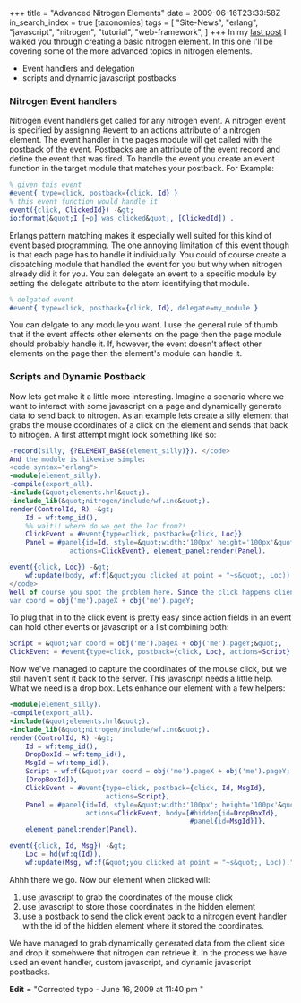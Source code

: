 +++
title = "Advanced Nitrogen Elements"
date = 2009-06-16T23:33:58Z
in_search_index = true
[taxonomies]
tags = [
    "Site-News",
    "erlang",
    "javascript",
    "nitrogen",
    "tutorial",
    "web-framework",
]
+++
In my <a href="http://jeremy.marzhillstudios.com/index.php/site-news/creating-custom-nitrogen-elements/">last post</a> I walked you through creating a basic nitrogen element. In this one I'll be covering some of the more advanced topics in nitrogen elements. <ul> <li>Event handlers and delegation</li> <li>scripts and dynamic javascript postbacks</li> </ul> <h3>Nitrogen Event handlers</h3> Nitrogen event handlers get called for any nitrogen event. A nitrogen event is specified by assigning #event to an actions attribute of a nitrogen element. The event handler in the pages module will get called with the postback of the event. Postbacks are an attribute of the event record and define the event that was fired. To handle the event you create an event function in the target module that matches your postback. For Example:

````erlang
% given this event
#event{ type=click, postback={click, Id} }
% this event function would handle it
event({click, ClickedId}) -&gt;
io:format(&quot;I [~p] was clicked&quot;, [ClickedId]) .
````

Erlangs pattern matching makes it especially well suited for this kind of event based programming. The one annoying limitation of this event though is that each page has to handle it individually. You could of course create a dispatching module that handled the event for you but why when nitrogen already did it for you. You can delegate an event to a specific module by setting the delegate attribute to the atom identifying that module.

```erlang
% delgated event
#event{ type=click, postback={click, Id}, delegate=my_module }
```

You can delgate to any module you want. I use the general rule of thumb that if the event affects other elements on the page then the page module should probably handle it. If, however, the event doesn't affect other elements on the page then the element's module can handle it. <h3>Scripts and Dynamic Postback</h3> Now lets get make it a little more interesting. Imagine a scenario where we want to interact with some javascript on a page and dynamically generate data to send back to nitrogen. As an example lets create a silly element that grabs the mouse coordinates of a click on the element and sends that back to nitrogen. A first attempt might look something like so:

```erlang
-record(silly, {?ELEMENT_BASE(element_silly)}). </code>
And the module is likewise simple:
<code syntax="erlang">
-module(element_silly).
-compile(export_all).
-include(&quot;elements.hrl&quot;).
-include_lib(&quot;nitrogen/include/wf.inc&quot;).
render(ControlId, R) -&gt;
    Id = wf:temp_id(),
    %% wait!! where do we get the loc from?!
    ClickEvent = #event{type=click, postback={click, Loc}}
    Panel = #panel{id=Id, style=&quot;width:'100px' height='100px'&quot;,
               actions=ClickEvent}, element_panel:render(Panel).

event({click, Loc}) -&gt;
    wf:update(body, wf:f(&quot;you clicked at point = "~s&quot;, Loc))."
</code>
Well of course you spot the problem here. Since the click happens client side we don't know what to put in the Loc variable for the postback. A typical postback won't work because the data will be generated in the client and not the Nitrogen server. So how could we get the value of the coordinates sent back? The javascript to grab the coordinates with jquery looks like this = "<code syntax="javascript">"
var coord = obj('me').pageX + obj('me').pageY;
```

 To plug that in to the click event is pretty easy since action fields in an event can hold other events or javascript or a list combining both:

```erlang
Script = &quot;var coord = obj('me').pageX + obj('me').pageY;&quot;,
ClickEvent = #event{type=click, postback={click, Loc}, actions=Script}
```

Now we've managed to capture the coordinates of the mouse click, but we still haven't sent it back to the server. This javascript needs a little help. What we need is a drop box. Lets enhance our element with a few helpers:

```erlang
-module(element_silly).
-compile(export_all).
-include(&quot;elements.hrl&quot;).
-include_lib(&quot;nitrogen/include/wf.inc&quot;).
render(ControlId, R) -&gt;
    Id = wf:temp_id(),
    DropBoxId = wf:temp_id(),
    MsgId = wf:temp_id(),
    Script = wf:f(&quot;var coord = obj('me').pageX + obj('me').pageY; $('~s').value = coord;&quot;,
    [DropBoxId]),
    ClickEvent = #event{type=click, postback={click, Id, MsgId},
                        actions=Script},
    Panel = #panel{id=Id, style=&quot;width:'100px'; height='100px'&quot;,
                   actions=ClickEvent, body=[#hidden{id=DropBoxId},
                                             #panel{id=MsgId}]},
    element_panel:render(Panel).

event({click, Id, Msg}) -&gt;
    Loc = hd(wf:q(Id)),
    wf:update(Msg, wf:f(&quot;you clicked at point = "~s&quot;, Loc))."
```

Ahhh there we go. Now our element when clicked will: <ol> <li>use javascript to grab the coordinates of the mouse click</li> <li>use javascript to store those coordinates in the hidden element</li> <li>use a postback to send the click event back to a nitrogen event handler with the id of the hidden element where it stored the coordinates.</li> </ol> We have managed to grab dynamically generated data from the client side and drop it somehwere that nitrogen can retrieve it. In the process we have used an event handler, custom javascript, and dynamic javascript postbacks.

<strong>Edit</strong> = "Corrected typo - June 16, 2009 at 11:40 pm "
